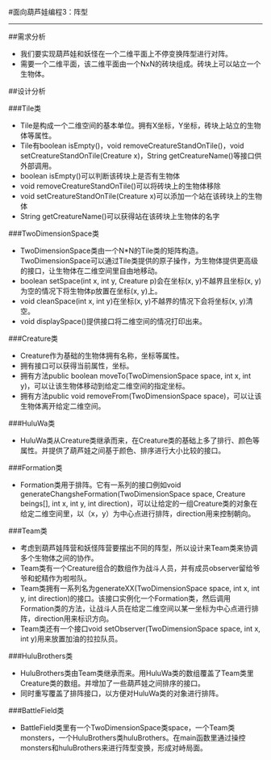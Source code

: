 #面向葫芦娃编程3：阵型
***
##需求分析
* 我们要实现葫芦娃和妖怪在一个二维平面上不停变换阵型进行对阵。
* 需要一个二维平面，该二维平面由一个NxN的砖块组成。砖块上可以站立一个生物体。

##设计分析

###Tile类
* Tile是构成一个二维空间的基本单位。拥有X坐标，Y坐标，砖块上站立的生物体等属性。
* Tile有boolean isEmpty()，void removeCreatureStandOnTile()，void setCreatureStandOnTile(Creature x)，String getCreatureName()等接口供外部调用。
* boolean isEmpty()可以判断该砖块上是否有生物体
* void removeCreatureStandOnTile()可以将砖块上的生物体移除
* void setCreatureStandOnTile(Creature x)可以添加一个站在该砖块上的生物体
* String getCreatureName()可以获得站在该砖块上生物体的名字

###TwoDimensionSpace类
* TwoDimensionSpace类由一个N*N的Tile类的矩阵构造。TwoDimensionSpace可以通过Tile类提供的原子操作，为生物体提供更高级的接口，让生物体在二维空间里自由地移动。
* boolean setSpace(int x, int y, Creature p)会在坐标(x, y)不越界且坐标(x, y)为空的情况下将生物体p放置在坐标(x, y)上。
* void cleanSpace(int x, int y)在坐标(x, y)不越界的情况下会将坐标(x, y)清空。
* void displaySpace()提供接口将二维空间的情况打印出来。

###Creature类
* Creature作为基础的生物体拥有名称，坐标等属性。
* 拥有接口可以获得当前属性，坐标。
* 拥有方法public boolean moveTo(TwoDimensionSpace space, int x, int y)，可以让该生物体移动到给定二维空间的指定坐标。
* 拥有方法public void removeFrom(TwoDimensionSpace space)，可以让该生物体离开给定二维空间。

###HuluWa类
* HuluWa类从Creature类继承而来，在Creature类的基础上多了排行、颜色等属性。并提供了葫芦娃之间基于颜色、排序进行大小比较的接口。

###Formation类
* Formation类用于排阵。它有一系列的接口例如void generateChangsheFormation(TwoDimensionSpace space, Creature beings[], int x, int y, int direction)，可以让给定的一组Creature类的对象在给定二维空间里，以（x，y）为中心点进行排阵，direction用来控制朝向。

###Team类
* 考虑到葫芦娃阵营和妖怪阵营要摆出不同的阵型，所以设计来Team类来协调多个生物体之间的协作。
* Team类有一个Creature组合的数组作为战斗人员，并有成员observer留给爷爷和蛇精作为啦啦队。
* Team类拥有一系列名为generateXX(TwoDimensionSpace space, int x, int y, int direction)的接口。该接口实例化一个Formation类，然后调用Formation类的方法，让战斗人员在给定二维空间以某一坐标为中心点进行排阵，direction用来标识方向。
* Team类还有一个接口void setObserver(TwoDimensionSpace space, int x, int y)用来放置加油的拉拉队员。

###HuluBrothers类
* HuluBrothers类由Team类继承而来。用HuluWa类的数组覆盖了Team类里Creature类的数组。并增加了一些葫芦娃之间排序的接口。
* 同时重写覆盖了排阵接口，以方便对HuluWa类的对象进行排阵。

###BattleField类
* BattleField类里有一个TwoDimensionSpace类space，一个Team类monsters，一个HuluBrothers类huluBrothers。在main函数里通过操控monsters和huluBrothers来进行阵型变换，形成对峙局面。
